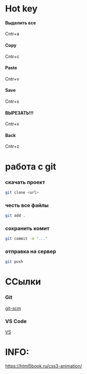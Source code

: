 # Hot key
#### Выделить все
Cntr+a
#### Copy
Cntr+c
#### Paste
Cntr+v
#### Save 
Cntr+s
#### ВЫРЕЗАТЬ!!!
Cntr+x
#### Back
Cntr+z

# работа с git
### скачать проект
```bash
git clone <url>
```
### честь все файлы 
```bash
git add .
```
### сохрaнить комит
```bash
git commit -m "..."
```
### отправка на сервер
```bash
git push
``` 
# ССылки

### Git
[git-scm](https://git-scm.com/)
### VS Code
[VS](https://code.visualstudio.com/)


###

# INFO: 
https://html5book.ru/css3-animation/